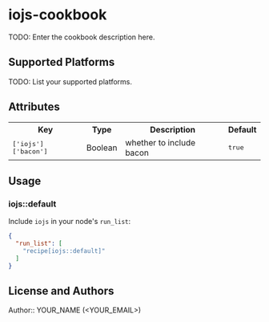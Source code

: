 # iojs-cookbook

TODO: Enter the cookbook description here.

## Supported Platforms

TODO: List your supported platforms.

## Attributes

<table>
  <tr>
    <th>Key</th>
    <th>Type</th>
    <th>Description</th>
    <th>Default</th>
  </tr>
  <tr>
    <td><tt>['iojs']['bacon']</tt></td>
    <td>Boolean</td>
    <td>whether to include bacon</td>
    <td><tt>true</tt></td>
  </tr>
</table>

## Usage

### iojs::default

Include `iojs` in your node's `run_list`:

```json
{
  "run_list": [
    "recipe[iojs::default]"
  ]
}
```

## License and Authors

Author:: YOUR_NAME (<YOUR_EMAIL>)
